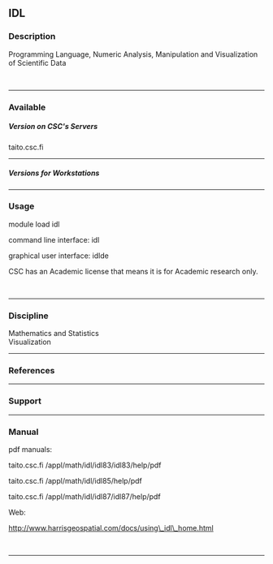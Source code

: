 ## IDL

### Description

Programming Language, Numeric Analysis, Manipulation and Visualization
of Scientific Data

 

------------------------------------------------------------------------

### Available

##### Version on CSC's Servers

taito.csc.fi

------------------------------------------------------------------------

##### Versions for Workstations

------------------------------------------------------------------------

### Usage

module load idl

command line interface: idl

graphical user interface: idlde

CSC has  an Academic license  that means  it is for  Academic research
only.

 

------------------------------------------------------------------------

### Discipline

Mathematics and Statistics  
Visualization  

------------------------------------------------------------------------

### References

------------------------------------------------------------------------

### Support

------------------------------------------------------------------------

### Manual

pdf manuals:

taito.csc.fi /appl/math/idl/idl83/idl83/help/pdf

taito.csc.fi /appl/math/idl/idl85/help/pdf

taito.csc.fi /appl/math/idl/idl87/idl87/help/pdf

Web:

http://www.harrisgeospatial.com/docs/using\_idl\_home.html

 

------------------------------------------------------------------------

